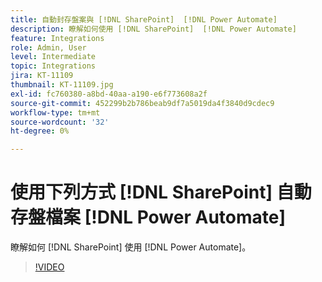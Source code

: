 ```yaml
---
title: 自動封存盤案與 [!DNL SharePoint]  [!DNL Power Automate]
description: 瞭解如何使用 [!DNL SharePoint]  [!DNL Power Automate]
feature: Integrations
role: Admin, User
level: Intermediate
topic: Integrations
jira: KT-11109
thumbnail: KT-11109.jpg
exl-id: fc760380-a8bd-40aa-a190-e6f773608a2f
source-git-commit: 452299b2b786beab9df7a5019da4f3840d9cdec9
workflow-type: tm+mt
source-wordcount: '32'
ht-degree: 0%

---
```


# 使用下列方式 [!DNL SharePoint] 自動存盤檔案 [!DNL Power Automate]

瞭解如何 [!DNL SharePoint] 使用 [!DNL Power Automate]。

>[!VIDEO](https://video.tv.adobe.com/v/3409121?quality=12&learn=on&hidetitle=true)
